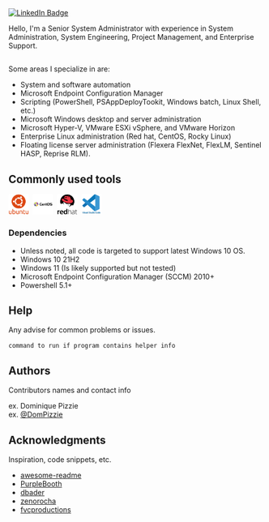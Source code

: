 <div id="badge">
  <a href="https://www.linkedin.com/in/payton-climer/">
   <img src="https://img.shields.io/badge/LinkedIn-blue?style=for-the-badge&logo=linkedin&logoColor=white" alt="LinkedIn Badge"/>
  </a>
</div>


Hello, I'm a Senior System Administrator with experience in System Administration, System Engineering, Project Management, and Enterprise Support.
##
Some areas I specialize in are:
* System and software automation
* Microsoft Endpoint Configuration Manager
* Scripting (PowerShell, PSAppDeployTookit, Windows batch, Linux Shell, etc.)
* Microsoft Windows desktop and server administration
* Microsoft Hyper-V, VMware ESXi vSphere, and VMware Horizon 
* Enterprise Linux administration (Red hat, CentOS, Rocky Linux)
* Floating license server administration (Flexera FlexNet, FlexLM, Sentinel HASP, Reprise RLM).

## Commonly used tools
<div id="tools">
  <img src="https://github.com/devicons/devicon/blob/master/icons/ubuntu/ubuntu-plain-wordmark.svg" title="Ubuntu" alt="Ubuntu" width="40" height="40"/>&nbsp;
  <img src="https://github.com/devicons/devicon/blob/master/icons/centos/centos-original-wordmark.svg" title="CentOS" alt="CentOS" width="40" height="40"/>&nbsp;
  <img src="https://github.com/devicons/devicon/blob/master/icons/redhat/redhat-original-wordmark.svg" title="redhat" alt="redhat" width="40" height="40"/>&nbsp;
  <img src="https://github.com/devicons/devicon/blob/master/icons/vscode/vscode-original-wordmark.svg" title="vscode" alt="vscode" width="40" height="40"/>&nbsp;
</div>

### Dependencies

* Unless noted, all code is targeted to support latest Windows 10 OS.
* Windows 10 21H2
* Windows 11 (Is likely supported but not tested)
* Microsoft Endpoint Configuration Manager (SCCM) 2010+
* Powershell 5.1+  

## Help

Any advise for common problems or issues.
```
command to run if program contains helper info
```

## Authors

Contributors names and contact info

ex. Dominique Pizzie  
ex. [@DomPizzie](https://twitter.com/dompizzie)

## Acknowledgments

Inspiration, code snippets, etc.
* [awesome-readme](https://github.com/matiassingers/awesome-readme)
* [PurpleBooth](https://gist.github.com/PurpleBooth/109311bb0361f32d87a2)
* [dbader](https://github.com/dbader/readme-template)
* [zenorocha](https://gist.github.com/zenorocha/4526327)
* [fvcproductions](https://gist.github.com/fvcproductions/1bfc2d4aecb01a834b46)
